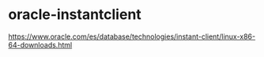 # oracle-instantclient
https://www.oracle.com/es/database/technologies/instant-client/linux-x86-64-downloads.html
